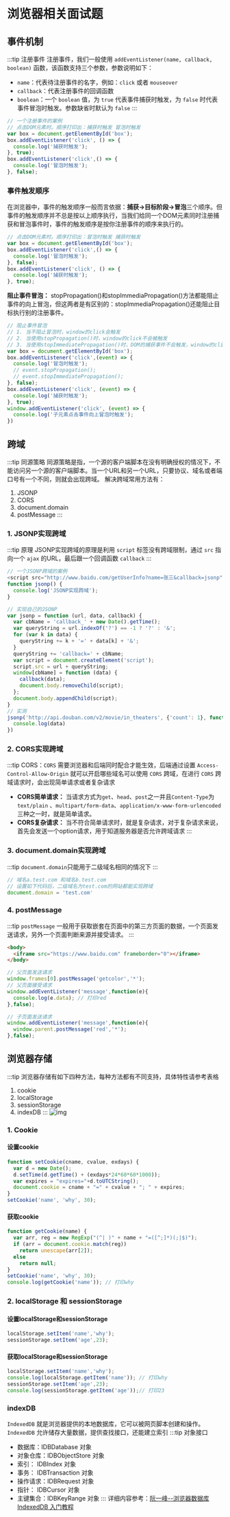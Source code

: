 # 浏览器相关面试题
## 事件机制
:::tip 注册事件
注册事件，我们一般使用 `addEventListener(name, callback, boolean)` 函数，该函数支持三个参数，参数说明如下：
- `name`：代表待注册事件的名字，例如：`click` 或者 `mouseover`
- `callback`：代表注册事件的回调函数
- `boolean`：一个 `boolean` 值，为 `true` 代表事件捕获时触发，为 `false` 时代表事件冒泡时触发。参数缺省时默认为 `false`
:::
```js
// 一个注册事件的案例
// 点击DOM元素时。顺序打印出：捕获时触发 冒泡时触发
var box = document.getElementById('box');
box.addEventListener('click', () => {
  console.log('捕获时触发');
}, true);
box.addEventListener('click',() => {
  console.log('冒泡时触发');
}, false);
```

### 事件触发顺序
在浏览器中，事件的触发顺序一般而言依据：**捕获->目标阶段->冒泡**三个顺序。但事件的触发顺序并不总是按以上顺序执行，当我们给同一个DOM元素同时注册捕获和冒泡事件时，事件的触发顺序是按你注册事件的顺序来执行的。
```js
// 点击DOM元素时。顺序打印出：冒泡时触发 捕获时触发
var box = document.getElementById('box');
box.addEventListener('click',() => {
  console.log('冒泡时触发');
}, false);
box.addEventListener('click', () => {
  console.log('捕获时触发');
}, true);
```
**阻止事件冒泡：** stopPropagation()和stopImmediaPropagation()方法都能阻止事件的向上冒泡，但这两者是有区别的：stopImmediaPropagation()还能阻止目标执行别的注册事件。
```js
// 阻止事件冒泡
// 1. 当不阻止冒泡时，window的click会触发
// 2. 当使用stopPropagation()时，window的click不会被触发
// 3. 当使用stopImmediatePropagation()时，DOM的捕获事件不会触发，window的click不会触发
var box = document.getElementById('box');
box.addEventListener('click',(event) => {
  console.log('冒泡时触发');
  // event.stopPropagation();
  // event.stopImmediatePropagation();
}, false);
box.addEventListener('click', (event) => {
  console.log('捕获时触发');
}, true);
window.addEventListener('click', (event) => {
  console.log('子元素点击事件向上冒泡时触发');
})
```

## 跨域
:::tip 同源策略
同源策略是指，一个源的客户端脚本在没有明确授权的情况下，不能访问另一个源的客户端脚本。当一个URL和另一个URL，只要协议、域名或者端口号有一个不同，则就会出现跨域。 解决跨域常用方法有：
1. JSONP
2. CORS
3. document.domain
4. postMessage
:::

### 1. JSONP实现跨域

:::tip 原理
JSONP实现跨域的原理是利用 `script` 标签没有跨域限制，通过 `src` 指向一个 `ajax` 的URL，最后跟一个回调函数 `callback`
:::
```js
// 一个JSONP跨域的案例
<script src="http://www.baidu.com/getUserInfo?name=张三&callback=jsonp"></script>
function jsonp() {
  console.log('JSONP实现跨域');
}
```
```js
// 实现自己的JSONP
var jsonp = function (url, data, callback) {
  var cbName = 'callback_' + new Date().getTime();
  var queryString = url.indexOf('?') == -1 ? '?' : '&';
  for (var k in data) {
    queryString += k + '=' + data[k] + '&';
  }
  queryString += 'callback=' + cbName;
  var script = document.createElement('script');
  script.src = url + queryString;
  window[cbName] = function (data) {
    callback(data);
    document.body.removeChild(script);
  };
  document.body.appendChild(script);
}
// 实测
jsonp('http://api.douban.com/v2/movie/in_theaters', {'count': 1}, function (data) {
  console.log(data)
})
```

### 2. CORS实现跨域
:::tip
CORS：`CORS` 需要浏览器和后端同时配合才能生效，后端通过设置 `Access-Control-Allow-Origin` 就可以开启哪些域名可以使用 `CORS` 跨域，在进行 `CORS` 跨域请求时，会出现简单请求或者复杂请求
- **CORS简单请求：** 当请求方式为`get`、`head`、`post`之一并且`Content-Type`为 `text/plain` 、`multipart/form-data`、`application/x-www-form-urlencoded`三种之一时，就是简单请求。
- **CORS复杂请求：**  当不符合简单请求时，就是复杂请求，对于复杂请求来说，首先会发送一个option请求，用于知道服务器是否允许跨域请求
:::

### 3. document.domain实现跨域
:::tip 
`document.domain`只能用于二级域名相同的情况下
:::
```js
// 域名a.test.com 和域名b.test.com
// 设置如下代码后，二级域名为test.com的网站都能实现跨域
document.domain = 'test.com'
```

### 4. postMessage
:::tip 
`postMessage` 一般用于获取嵌套在页面中的第三方页面的数据，一个页面发送请求，另外一个页面判断来源并接受请求。
:::
```html
<body>
  <iframe src="https://www.baidu.com" frameborder="0"></iframe>
</body>
```

```js
// 父页面发送请求
window.frames[0].postMessage('getcolor','*');
// 父页面接受请求
window.addEventListener('message',function(e){
  console.log(e.data); // 打印red
},false);

// 子页面发送请求
window.addEventListener('message',function(e){
  window.parent.postMessage('red','*');
},false);
```

## 浏览器存储
:::tip 
浏览器存储有如下四种方法，每种方法都有不同支持，具体特性请参考表格
1. cookie
2. localStorage
3. sessionStorage
4. indexDB
:::
![img](../image/storage.png)

### 1. Cookie
#### 设置cookie
```js
function setCookie(cname, cvalue, exdays) {
  var d = new Date();
  d.setTime(d.getTime() + (exdays*24*60*60*1000));
  var expires = "expires="+d.toUTCString();
  document.cookie = cname + "=" + cvalue + "; " + expires;
}
setCookie('name', 'why', 30);
```

#### 获取cookie
```js
function getCookie(name) {
  var arr, reg = new RegExp("(^| )" + name + "=([^;]*)(;|$)");
  if (arr = document.cookie.match(reg))
    return unescape(arr[2]);
  else
    return null;
}
setCookie('name', 'why', 30);
console.log(getCookie('name')); // 打印why
```

### 2. localStorage 和 sessionStorage
#### 设置localStorage和sessionStorage
```js
localStorage.setItem('name','why');
sessionStorage.setItem('age',23);
```

#### 获取localStorage和sessionStorage
```js
localStorage.setItem('name','why');
console.log(localStorage.getItem('name')); // 打印why
sessionStorage.setItem('age',23);
console.log(sessionStorage.getItem('age'));// 打印23
```

### indexDB
`IndexedDB` 就是浏览器提供的本地数据库，它可以被网页脚本创建和操作。`IndexedDB` 允许储存大量数据，提供查找接口，还能建立索引
:::tip 对象接口
- 数据库：IDBDatabase 对象
- 对象仓库：IDBObjectStore 对象
- 索引： IDBIndex 对象
- 事务： IDBTransaction 对象
- 操作请求：IDBRequest 对象
- 指针： IDBCursor 对象
- 主键集合：IDBKeyRange 对象
:::
详细内容参考：[阮一峰--浏览器数据库 IndexedDB 入门教程](http://www.ruanyifeng.com/blog/2018/07/indexeddb.html)